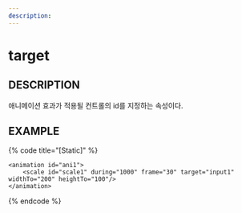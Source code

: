 ```yaml
---
description:                                
---
```


# target 

## DESCRIPTION

애니메이션 효과가 적용될 컨트롤의 id를 지정하는 속성이다.

## EXAMPLE

{% code title="\[Static\]" %}
```markup
<animation id="ani1">
    <scale id="scale1" during="1000" frame="30" target="input1" widthTo="200" heightTo="100"/>
</animation> 
```
{% endcode %}